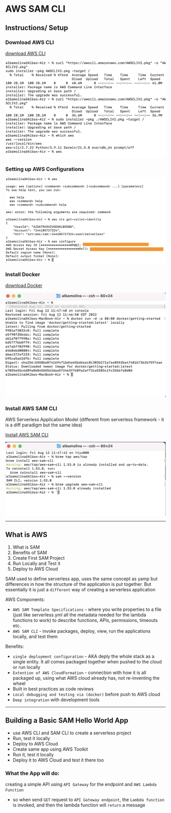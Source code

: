 # AWS SAM CLI

## Instructions/ Setup

### Download AWS CLI

[download AWS CLI](https://docs.aws.amazon.com/cli/latest/userguide/getting-started-install.html)

![install_AWS_CLI](imgs/01_install_AWS_CLI.png)

### Setting up AWS Configurations

![install_AWS_CLI](/imgs/02_configuring_AWS.png)

### Install Docker

[download Docker](https://docs.docker.com/desktop/install/mac-install/)

![download Docker](/imgs/03_setup_docker.png)

### Install AWS SAM CLI

AWS Serverless Application Model (different from serverless framework - it is a diff paradigm but the same idea)

[Install AWS SAM CLI](https://docs.aws.amazon.com/serverless-application-model/latest/developerguide/serverless-sam-cli-install-mac.html)

![Install SAM](imgs/04_install_SAM_CLI.png)

---

## What is AWS

1. What is SAM
2. Benefits of SAM
3. Create First SAM Project
4. Run Locally and Test it
5. Deploy to AWS Cloud

SAM used to define serverless app, uses the same concept as yamp but differences in how the structure of the application is put together. But essentially it is just a `different` way of creating a serverless application

AWS Components:

- `AWS SAM Template Specifications` - where you write properties to a file (just like serverless.yml all the metadata needed for the lambda functions to work) to describe functions, APIs, permissions, timeouts etc.
- `AWS SAM CLI` - invoke packages, deploy, view, run the applications locally, and test them
  
Benefits:

- `single deployment configuration` - AKA deply the whole stack as a single entity. It all comes packaged together when pushed to the cloud or run locally
- `Extention of AWS CloudFormation` - connection with how it is all packaged up, using what AWS cloud already has, not re-inventing the wheel
- Built in best practices as code reviews
- `Local debugging and testing via (docker)` before push to AWS cloud
- `Deep integration` with development tools

---

## Building a Basic SAM Hello World App

- use AWS CLI and SAM CLI to create a serverless project
- Run, test it locally
- Deploy to AWS Cloud
- Create same app using AWS Toolkit
- Run it, test it locally
- Deploy it to AWS Cloud and test it there too

### What the App will do:

creating a simple API using `API Gateway` for the endpoint and `AWS Lambda Function`

- so when send `GET` request to `API Gateway endpoint`, the `Lambda function` is invoked, and then the lambda function will `return` a message
  